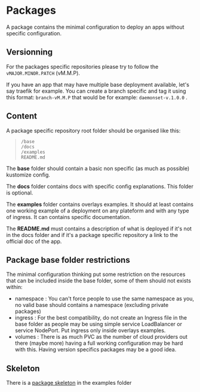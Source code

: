 # Packages

A package contains the minimal configuration to deploy an apps without specific configuration.

## Versionning

For the packages specific repositories please try to follow the `vMAJOR.MINOR.PATCH` (vM.M.P). 

If you have an app that may have multiple base deployment available, let's say traefik for example. You can create a branch specific and tag it using this format: `branch-vM.M.P` that would be for example: `daemonset-v.1.0.0` .

## Content

A package specific repository root folder should be organised like this:

> ```
> /base
> /docs
> /examples
> README.md
> ```

The **base** folder should contain a basic non specific (as much as possible) kustomize config.

The **docs** folder contains docs with specific config explanations. This folder is optional.

The **examples** folder contains overlays examples. It should at least contains one working example of a deployment on any plateform and with any type of ingress. It can contains specific documentation.

The **README.md** must contains a description of what is deployed if it's not in the docs folder and if it's a package specific repository a link to the official doc of the app.

## Package base folder restrictions

The minimal configuration thinking put some restriction on the resources that can be included inside the base folder, some of them should not exists within:

* namespace : You can't force people to use the same namespace as you, no valid base should contains a namespace (excluding private packages)
* ingress : For the best compatibility, do not create an Ingress file in the base folder as people may be using simple service LoadBalancer or service NodePort. Put ingress only inside overlays examples.
* volumes : There is as much PVC as the number of cloud providers out there (maybe more) having a full working configuration may be hard with this. Having version specifics packages may be a good idea.

## Skeleton

There is a [package skeleton](../examples/package-skeleton) in the examples folder
